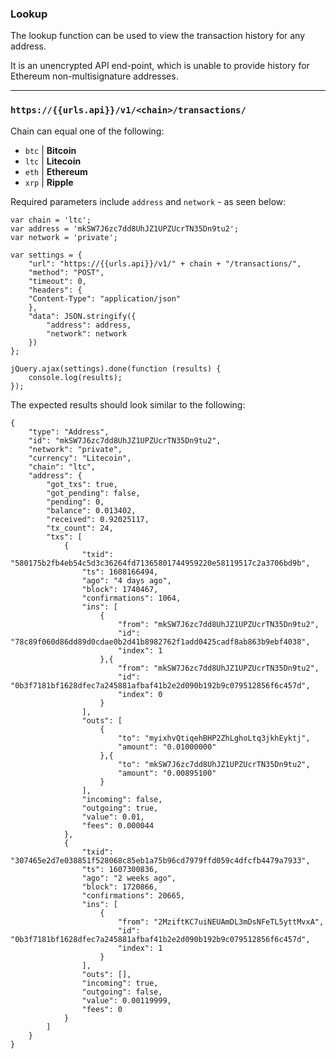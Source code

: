 ### Lookup

The lookup function can be used to view the transaction history for any address.

It is an unencrypted API end-point, which is unable to provide history for Ethereum non-multisignature addresses.

-----

### `https://{{urls.api}}/v1/<chain>/transactions/`

Chain can equal one of the following:

* `btc` | __Bitcoin__
* `ltc` | __Litecoin__
* `eth` | __Ethereum__
* `xrp` | __Ripple__

Required parameters include `address` and `network` - as seen below:

```
var chain = 'ltc';
var address = 'mkSW7J6zc7dd8UhJZ1UPZUcrTN35Dn9tu2';
var network = 'private';

var settings = {
    "url": "https://{{urls.api}}/v1/" + chain + "/transactions/",
    "method": "POST",
    "timeout": 0,
    "headers": {
    "Content-Type": "application/json"
    },
    "data": JSON.stringify({
        "address": address,
        "network": network
    })
};

jQuery.ajax(settings).done(function (results) {
    console.log(results);
});
```

The expected results should look similar to the following:

```
{
    "type": "Address",
    "id": "mkSW7J6zc7dd8UhJZ1UPZUcrTN35Dn9tu2",
    "network": "private",
    "currency": "Litecoin",
    "chain": "ltc",
    "address": {
        "got_txs": true,
        "got_pending": false,
        "pending": 0,
        "balance": 0.013402,
        "received": 0.92025117,
        "tx_count": 24,
        "txs": [
            {
                "txid": "580175b2fb4eb54c5d3c36264fd71365801744959220e58119517c2a3706bd9b",
                "ts": 1608166494,
                "ago": "4 days ago",
                "block": 1740467,
                "confirmations": 1064,
                "ins": [
                    {
                        "from": "mkSW7J6zc7dd8UhJZ1UPZUcrTN35Dn9tu2",
                        "id": "78c89f060d86dd89d0cdae0b2d41b8982762f1add0425cadf8ab863b9ebf4038",
                        "index": 1
                    },{
                        "from": "mkSW7J6zc7dd8UhJZ1UPZUcrTN35Dn9tu2",
                        "id": "0b3f7181bf1628dfec7a245881afbaf41b2e2d090b192b9c079512856f6c457d",
                        "index": 0
                    }
                ],
                "outs": [
                    {
                        "to": "myixhvQtiqehBHP2ZhLghoLtq3jkhEyktj",
                        "amount": "0.01000000"
                    },{
                        "to": "mkSW7J6zc7dd8UhJZ1UPZUcrTN35Dn9tu2",
                        "amount": "0.00895100"
                    }
                ],
                "incoming": false,
                "outgoing": true,
                "value": 0.01,
                "fees": 0.000044
            },
            {
                "txid": "307465e2d7e038851f528068c85eb1a75b96cd7979ffd059c4dfcfb4479a7933",
                "ts": 1607300836,
                "ago": "2 weeks ago",
                "block": 1720866,
                "confirmations": 20665,
                "ins": [
                    {
                        "from": "2MziftKC7uiNEUAmDL3mDsNFeTL5yttMvxA",
                        "id": "0b3f7181bf1628dfec7a245881afbaf41b2e2d090b192b9c079512856f6c457d",
                        "index": 1
                    }
                ],
                "outs": [],
                "incoming": true,
                "outgoing": false,
                "value": 0.00119999,
                "fees": 0
            }
        ]
    }
}
```